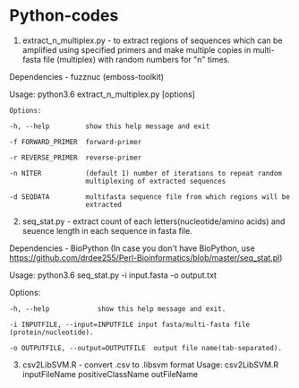 # Python-codes
1. extract_n_multiplex.py - to extract regions of sequences which can be amplified using specified primers and make multiple copies in multi-fasta file (multiplex) with random numbers for "n" times.

  Dependencies - fuzznuc (emboss-toolkit)

  Usage: python3.6 extract_n_multiplex.py [options]

    Options:

    -h, --help         show this help message and exit
  
    -f FORWARD_PRIMER  forward-primer
  
    -r REVERSE_PRIMER  reverse-primer
  
    -n NITER           (default 1) number of iterations to repeat random
                       multiplexing of extracted sequences
                     
    -d SEQDATA         multifasta sequence file from which regions will be
                       extracted
  
  2. seq_stat.py - extract count of each letters(nucleotide/amino acids) and seuence length in each sequence in fasta file.
  
   Dependencies - BioPython (In case you don't have BioPython, use https://github.com/drdee255/Perl-Bioinformatics/blob/master/seq_stat.pl)
    
   Usage: python3.6 seq_stat.py -i input.fasta -o output.txt
   
   Options:
   
    -h, --help            show this help message and exit.
    
    -i INPUTFILE, --input=INPUTFILE	input fasta/multi-fasta file (protein/nucleotide).
    
    -o OUTPUTFILE, --output=OUTPUTFILE	output file name(tab-separated).
   3. csv2LibSVM.R - convert .csv to .libsvm format
    Usage: csv2LibSVM.R inputFileName positiveClassName outFileName
    

